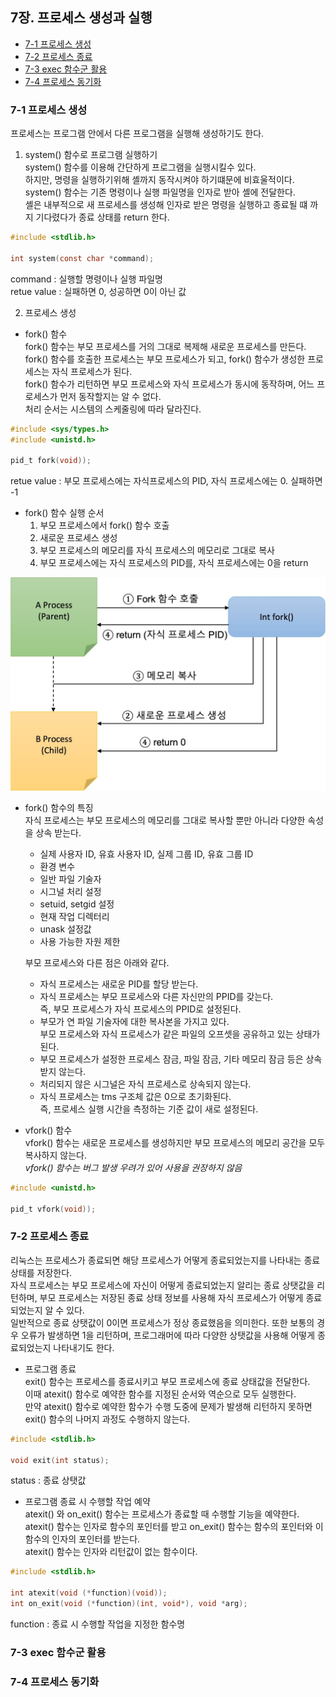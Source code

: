  ## 7장. **프로세스 생성과 실행**

  * [7-1 프로세스 생성](#7-1-프로세스-생성)
  * [7-2 프로세스 종료](#7-2-프로세스-종료)
  * [7-3 exec 함수군 활용](#7-3-exec-함수군-활용)
  * [7-4 프로세스 동기화](#7-4-프로세스-동기화)

### 7-1 프로세스 생성
프로세스는 프로그램 안에서 다른 프로그램을 실행해 생성하기도 한다.  

1. system() 함수로 프로그램 실행하기  
system() 함수를 이용해 간단하게 프로그램을 실행시킬수 있다.  
하지만, 명령을 실행하기위해 셸까지 동작시켜야 하기떄문에 비효울적이다.  
system() 함수는 기존 명령이나 실행 파일명을 인자로 받아 셸에 전달한다.  
셸은 내부적으로 새 프로세스를 생성해 인자로 받은 명령을 실행하고 종료될 떄 까지 기다렸다가 종료 상태를 return 한다.

```c
#include <stdlib.h>

int system(const char *command);
```
command : 실행할 명령이나 실행 파일명  
retue value : 실패하면 0, 성공하면 0이 아닌 값

2. 프로세스 생성  

* fork() 함수  
fork() 함수는 부모 프로세스를 거의 그대로 복제해 새로운 프로세스를 만든다.  
fork() 함수를 호출한 프로세스는 부모 프로세스가 되고, fork() 함수가 생성한  프로세스는 자식 프로세스가 된다.  
fork() 함수가 리턴하면 부모 프로세스와 자식 프로세스가 동시에 동작하며, 어느 프로세스가 먼저 동작할지는 알 수 없다.  
처리 순서는 시스템의 스케줄링에 따라 달라진다.  

```c
#include <sys/types.h>
#include <unistd.h>

pid_t fork(void));
```
retue value : 부모 프로세스에는 자식프로세스의 PID, 자식 프로세스에는 0. 실패하면 -1

* fork() 함수 실행 순서  
    1. 부모 프로세스에서 fork() 함수 호출  
    2. 새로운 프로세스 생성  
    3. 부모 프로세스의 메모리를 자식 프로세스의 메모리로 그대로 복사  
    4. 부모 프로세스에는 자식 프로세스의 PID를, 자식 프로세스에는 0을 return  

![fork 함수](../image/7.Process_Create_Execute/fork.jpg)

* fork() 함수의 특징  
자식 프로세스는 부모 프로세스의 메모리를 그대로 복사할 뿐만 아니라 다양한 속성을 상속 받는다.  
    * 실제 사용자 ID, 유효 사용자 ID, 실제 그룹 ID, 유효 그룹 ID
    * 환경 변수
    * 일반 파일 기술자
    * 시그널 처리 설정
    * setuid, setgid 설정
    * 현재 작업 디렉터리
    * unask 설정값
    * 사용 가능한 자원 제한  
    
    부모 프로세스와 다른 점은 아래와 같다.  
    * 자식 프로세스는 새로운 PID를 할당 받는다. 
    * 자식 프로세스는 부모 프로세스와 다른 자신만의 PPID를 갖는다.  
    즉, 부모 프로세스가 자식 프로세스의 PPID로 설정된다.
    * 부모가 연 파일 기술자에 대한 복사본을 가지고 있다.  
    부모 프로세스와 자식 프로세스가 같은 파일의 오프셋을 공유하고 있는 상태가 된다.
    * 부모 프로세스가 설정한 프로세스 잠금, 파일 잠금, 기타 메모리 잠금 등은 상속 받지 않는다.
    * 처리되지 않은 시그널은 자식 프로세스로 상속되지 않는다. 
    * 자식 프로세스는 tms 구조체 값은 0으로 초기화된다.  
    즉, 프로세스 실행 시간을 측정하는 기준 값이 새로 설정된다.

* vfork() 함수  
vfork() 함수는 새로운 프로세스를 생성하지만 부모 프로세스의 메모리 공간을 모두 복사하지 않는다.  
*vfork() 함수는 버그 발생 우려가 있어 사용을 권장하지 않음*

```c
#include <unistd.h>

pid_t vfork(void));
```

### 7-2 프로세스 종료

리눅스는 프로세스가 종료되면 해당 프로세스가 어떻게 종료되었는지를 나타내는 종료 상태를 저장한다.  
자식 프로세스는 부모 프로세스에 자신이 어떻게 종료되었는지 알리는 종료 상탯값을 리턴하며, 부모 프로세스는 저장된 종료 상태 정보를 사용해 자식 프로세스가 어떻게 종료되었는지 알 수 있다.  
일반적으로 종료 상탯값이 0이면 프로세스가 정상 종료했음을 의미한다. 또한 보통의 경우 오류가 발생하면 1을 리턴하며, 프로그래머에 따라 다양한 상탯값을 사용해 어떻게 종료되었는지 나타내기도 한다.  

* 프로그램 종료  
exit() 함수는 프로세스를 종료시키고 부모 프로세스에 종료 상태값을 전달한다.  
이때 atexit() 함수로 예약한 함수를 지정된 순서와 역순으로 모두 실행한다.  
만약 atexit() 함수로 예약한 함수가 수행 도중에 문제가 발생해 리턴하지 못하면 exit() 함수의 나머지 과정도 수행하지 않는다.  

```c
#include <stdlib.h>

void exit(int status);
```
status : 종료 상탯값  

* 프로그램 종료 시 수행할 작업 예약  
atexit() 와 on_exit() 함수는 프로세스가 종료할 때 수행할 기능을 예약한다.  
atexit() 함수는 인자로 함수의 포인터를 받고 on_exit() 함수는 함수의 포인터와 이 함수의 인자의 포인터를 받는다.  
atexit() 함수는 인자와 리턴값이 없는 함수이다.  

```c
#include <stdlib.h>

int atexit(void (*function)(void));
int on_exit(void (*function)(int, void*), void *arg);
```
function : 종료 시 수행할 작업을 지정한 함수명  

### 7-3 exec 함수군 활용

### 7-4 프로세스 동기화